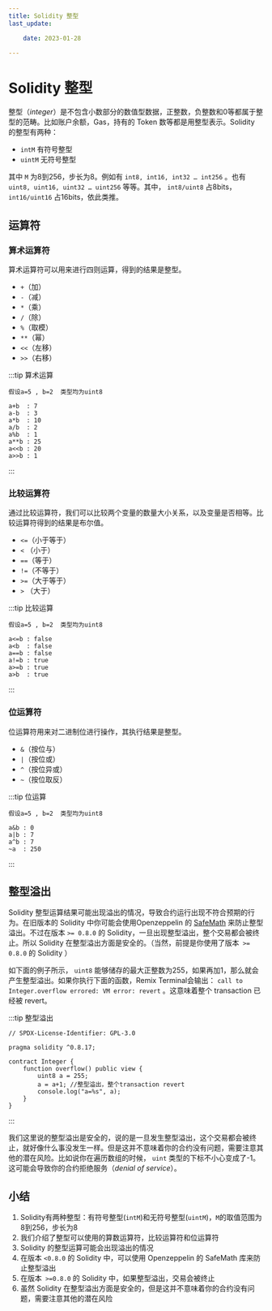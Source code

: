 ```yaml
---
title: Solidity 整型
last_update:

    date: 2023-01-28

---
```


# Solidity 整型

整型（*integer*）是不包含小数部分的数值型数据，正整数，负整数和0等都属于整型的范畴。比如账户余额，Gas，持有的 Token 数等都是用整型表示。Solidity 的整型有两种：

* `intM`   有符号整型
* `uintM` 无符号整型

其中 `M` 为8到256，步长为8。例如有 `int8, int16, int32 … int256` 。也有 `uint8, uint16, uint32 … uint256` 等等。其中， `int8/uint8` 占8bits， `int16/uint16` 占16bits，依此类推。

## 运算符

### 算术运算符

算术运算符可以用来进行四则运算，得到的结果是整型。

* `+`（加）
* `-`（减）
* `*`（乘）
* `/`（除）
* `%`（取模）
* `**`（幂）
* `<<`（左移）
* `>>`（右移）

:::tip 算术运算

```solidity
假设a=5 , b=2  类型均为uint8

a+b  : 7
a-b  : 3
a*b  : 10
a/b  : 2
a%b  : 1
a**b : 25
a<<b : 20
a>>b : 1
```

:::

### 比较运算符

通过比较运算符，我们可以比较两个变量的数量大小关系，以及变量是否相等。比较运算符得到的结果是布尔值。

* `<=`（小于等于）
* `<`  （小于）
* `==`（等于）
* `!=`（不等于）
* `>=`（大于等于）
* `>`  （大于）

:::tip 比较运算

```solidity
假设a=5 , b=2  类型均为uint8

a<=b : false
a<b  : false
a==b : false
a!=b : true
a>=b : true
a>b  : true
```

:::

### 位运算符

位运算符用来对二进制位进行操作，其执行结果是整型。

* `&`（按位与）
* `|`（按位或）
* `^`（按位异或）
* `~`（按位取反）

:::tip 位运算

```solidity
假设a=5 , b=2  类型均为uint8

a&b : 0
a|b : 7
a^b : 7
~a  : 250
```

:::

## 整型溢出

Solidity 整型运算结果可能出现溢出的情况，导致合约运行出现不符合预期的行为。在旧版本的 Solidity 中你可能会使用Openzeppelin 的 [SafeMath](https://docs.openzeppelin.com/contracts/2.x/api/math) 来防止整型溢出。不过在版本 `>= 0.8.0` 的 Solidity，一旦出现整型溢出，整个交易都会被终止。所以 Solidity 在整型溢出方面是安全的。（当然，前提是你使用了版本` >= 0.8.0` 的 Solidity ）

如下面的例子所示， `uint8` 能够储存的最大正整数为255，如果再加1，那么就会产生整型溢出。如果你执行下面的函数，Remix Terminal会输出： `call to Integer.overflow errored: VM error: revert` 。这意味着整个 transaction 已经被 revert。

:::tip 整型溢出

```solidity
// SPDX-License-Identifier: GPL-3.0

pragma solidity ^0.8.17;

contract Integer {
	function overflow() public view {
	    uint8 a = 255;
	    a = a+1; //整型溢出，整个transaction revert
	    console.log("a=%s", a);
	}
}
```

:::

我们这里说的整型溢出是安全的，说的是一旦发生整型溢出，这个交易都会被终止，就好像什么事没发生一样。但是这并不意味着你的合约没有问题，需要注意其他的潜在风险。比如说你在遍历数组的时候， `uint` 类型的下标不小心变成了-1。这可能会导致你的合约拒绝服务（*denial of service*）。

## 小结

1. Solidity有两种整型：有符号整型(`intM`)和无符号整型(`uintM`)，`M`的取值范围为8到256，步长为8
2. 我们介绍了整型可以使用的算数运算符，比较运算符和位运算符
3. Solidity 的整型运算可能会出现溢出的情况
4. 在版本 `<0.8.0` 的 Solidity 中，可以使用 Openzeppelin 的 SafeMath 库来防止整型溢出
5. 在版本` >=0.8.0` 的 Solidity 中，如果整型溢出，交易会被终止
6. 虽然 Solidity 在整型溢出方面是安全的，但是这并不意味着你的合约没有问题，需要注意其他的潜在风险
